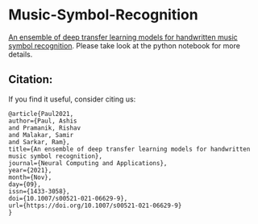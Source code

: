 # Music-Symbol-Recognition 
[An ensemble of deep transfer learning models for handwritten music symbol recognition](https://doi.org/10.1007/s00521-021-06629-9). Please take look at the python notebook for more details.

## Citation:
If you find it useful, consider citing us:

```
@article{Paul2021,
author={Paul, Ashis
and Pramanik, Rishav
and Malakar, Samir
and Sarkar, Ram},
title={An ensemble of deep transfer learning models for handwritten music symbol recognition},
journal={Neural Computing and Applications},
year={2021},
month={Nov},
day={09},
issn={1433-3058},
doi={10.1007/s00521-021-06629-9},
url={https://doi.org/10.1007/s00521-021-06629-9}
}
```
